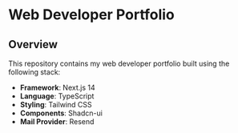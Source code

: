 # Web Developer Portfolio

## Overview

This repository contains my web developer portfolio built using the following stack:

- **Framework**: Next.js 14
- **Language**: TypeScript
- **Styling**: Tailwind CSS
- **Components**: Shadcn-ui
- **Mail Provider**: Resend
